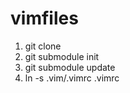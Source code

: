 vimfiles
========

1. git clone
2. git submodule init
3. git submodule update
4. ln -s .vim/.vimrc .vimrc

